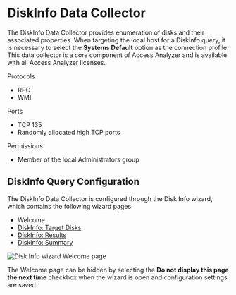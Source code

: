 # DiskInfo Data Collector

The DiskInfo Data Collector provides enumeration of disks and their associated properties. When
targeting the local host for a DiskInfo query, it is necessary to select the **Systems Default**
option as the connection profile. This data collector is a core component of Access Analyzer and is
available with all Access Analyzer licenses.

Protocols

- RPC
- WMI

Ports

- TCP 135
- Randomly allocated high TCP ports

Permissions

- Member of the local Administrators group

## DiskInfo Query Configuration

The DiskInfo Data Collector is configured through the Disk Info wizard, which contains the following
wizard pages:

- Welcome
- [DiskInfo: Target Disks](/docs/accessanalyzer/12.0/admin/datacollector/diskinfo/targetdisks.md)
- [DiskInfo: Results](/docs/accessanalyzer/12.0/admin/datacollector/diskinfo/results.md)
- [DiskInfo: Summary](/docs/accessanalyzer/12.0/admin/datacollector/diskinfo/summary.md)

![Disk Info wizard Welcome page](/img/product_docs/accessanalyzer/12.0/admin/datacollector/diskinfo/welcome.webp)

The Welcome page can be hidden by selecting the **Do not display this page the next time** checkbox
when the wizard is open and configuration settings are saved.
